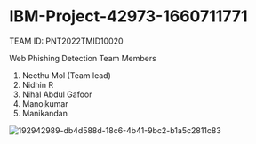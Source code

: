 # IBM-Project-42973-1660711771
TEAM ID: PNT2022TMID10020

Web Phishing Detection
  Team Members
  1. Neethu Mol (Team lead)
  2. Nidhin R
  3. Nihal Abdul Gafoor
  4. Manojkumar
  5. Manikandan
  
![192942989-db4d588d-18c6-4b41-9bc2-b1a5c2811c83](https://user-images.githubusercontent.com/74289748/197334213-d770c4d7-961b-4e95-acb2-83773f78bcba.jpg)
